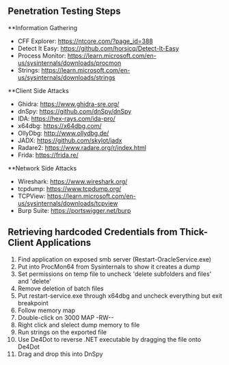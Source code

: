 ## Penetration Testing Steps

**Information Gathering
- CFF Explorer: https://ntcore.com/?page_id=388
- Detect It Easy: https://github.com/horsicq/Detect-It-Easy
- Process Monitor: https://learn.microsoft.com/en-us/sysinternals/downloads/procmon
- Strings: https://learn.microsoft.com/en-us/sysinternals/downloads/strings

**Client Side Attacks
- Ghidra: https://www.ghidra-sre.org/
- dnSpy: https://github.com/dnSpy/dnSpy
- IDA: https://hex-rays.com/ida-pro/
- x64dbg: https://x64dbg.com/
- OllyDbg: http://www.ollydbg.de/
- JADX: https://github.com/skylot/jadx
- Radare2: https://www.radare.org/r/index.html
- Frida: https://frida.re/

**Network Side Attacks
- Wireshark: https://www.wireshark.org/
- tcpdump: https://www.tcpdump.org/
- TCPView: https://learn.microsoft.com/en-us/sysinternals/downloads/tcpview
- Burp Suite: https://portswigger.net/burp


## Retrieving hardcoded Credentials from Thick-Client Applications

1. Find application on exposed smb server (Restart-OracleService.exe)
2. Put into ProcMon64 from Sysinternals to show it creates a dump
3. Set permissions on temp file to uncheck 'delete subfolders and files' and 'delete'
4. Remove deletion of batch files
5. Put restart-service.exe through x64dbg and uncheck everything but exit breakpoint
6. Follow memory map
7. Double-click on 3000 MAP -RW--
8. Right click and slelect dump memory to file
9. Run strings on the exported file
10. Use De4Dot to reverse .NET executable by dragging the file onto De4Dot
11. Drag and drop this into DnSpy

